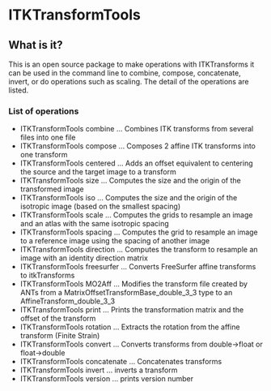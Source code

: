 # ITKTransformTools

## What is it?

This is an open source package to make operations with ITKTransforms it can be used in the command line to 
combine, compose, concatenate, invert, or do operations such as scaling. 
The detail of the operations are listed. 

### List of operations

* ITKTransformTools combine ... Combines ITK transforms from several files into one file
* ITKTransformTools compose ... Composes 2 affine ITK transforms into one transform
* ITKTransformTools centered ... Adds an offset equivalent to centering the source and the target image to a transform
* ITKTransformTools size ... Computes the size and the origin of the transformed image
* ITKTransformTools iso ... Computes the size and the origin of the isotropic image (based on the smallest spacing)
* ITKTransformTools scale ... Computes the grids to resample an image and an atlas with the same isotropic spacing
* ITKTransformTools spacing ... Computes the grid to resample an image to a reference image using the spacing of another image
* ITKTransformTools direction ... Computes the transform to resample an image with an identity direction matrix
* ITKTransformTools freesurfer ... Converts FreeSurfer affine transforms to itkTransforms
* ITKTransformTools MO2Aff ... Modifies the transform file created by ANTs from a MatrixOffsetTransformBase_double_3_3 type to an AffineTransform_double_3_3
* ITKTransformTools print ... Prints the transformation matrix and the offset of the transform
* ITKTransformTools rotation ... Extracts the rotation from the affine transform (Finite Strain)
* ITKTransformTools convert ... Converts transforms from double->float or float->double
* ITKTransformTools concatenate ... Concatenates transforms
* ITKTransformTools invert ... inverts a transform
* ITKTransformTools version ... prints version number